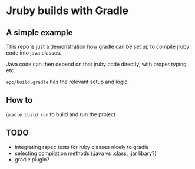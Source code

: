 # Jruby builds with Gradle
## A simple example

This repo is just a demonstration how gradle can be set up to compile jruby code into java classes.

Java code can then depend on that jruby code directly, with proper typing etc.

`app/build.gradle` has the relevant setup and logic. 

## How to

`gradle build run` to build and run the project.

## TODO

- integrating rspec tests for ruby classes nicely to gradle
- selecting compilation methods (.java vs .class, .jar libary?)
- gradle plugin?
